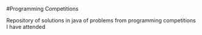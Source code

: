 #Programming Competitions

Repository of solutions in java of problems from programming competitions I have attended
